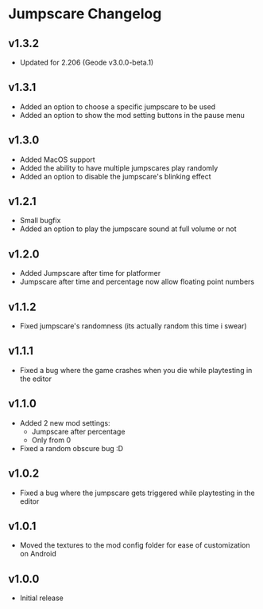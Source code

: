 # Jumpscare Changelog
## v1.3.2
- Updated for 2.206 (Geode v3.0.0-beta.1)
## v1.3.1
- Added an option to choose a specific jumpscare to be used
- Added an option to show the mod setting buttons in the pause menu
## v1.3.0
- Added MacOS support
- Added the ability to have multiple jumpscares play randomly
- Added an option to disable the jumpscare's blinking effect
## v1.2.1
- Small bugfix
- Added an option to play the jumpscare sound at full volume or not
## v1.2.0
- Added Jumpscare after time for platformer
- Jumpscare after time and percentage now allow floating point numbers
## v1.1.2
- Fixed jumpscare's randomness (its actually random this time i swear)
## v1.1.1
- Fixed a bug where the game crashes when you die while playtesting in the editor
## v1.1.0
- Added 2 new mod settings: 
    - Jumpscare after percentage
    - Only from 0
- Fixed a random obscure bug :D
## v1.0.2
- Fixed a bug where the jumpscare gets triggered while playtesting in the editor
## v1.0.1
- Moved the textures to the mod config folder for ease of customization on Android
## v1.0.0
- Initial release